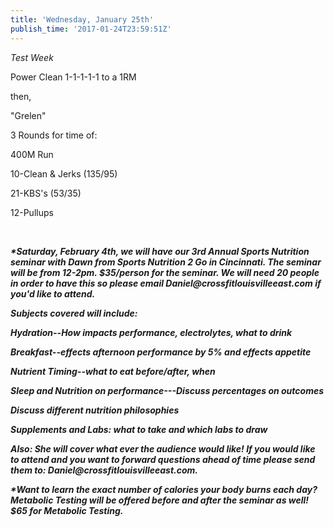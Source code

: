 ```yaml
---
title: 'Wednesday, January 25th'
publish_time: '2017-01-24T23:59:51Z'
---
```


*Test Week*

Power Clean 1-1-1-1-1 to a 1RM

then,

"Grelen"

3 Rounds for time of:

400M Run

10-Clean & Jerks (135/95)

21-KBS's (53/35)

12-Pullups

 

***\*Saturday, February 4th, we will have our 3rd Annual Sports
Nutrition seminar with Dawn from Sports Nutrition 2 Go in Cincinnati.
The seminar will be from 12-2pm. \$35/person for the seminar. We will
need 20 people in order to have this so please email
Daniel\@crossfitlouisvilleeast.com if you'd like to attend.***

***Subjects covered will include:***

***Hydration--How impacts performance, electrolytes, what to drink***

***Breakfast--effects afternoon performance by 5% and effects
appetite***

***Nutrient Timing--what to eat before/after, when***

***Sleep and Nutrition on performance---Discuss percentages on
outcomes***

***Discuss different nutrition philosophies***

***Supplements and Labs: what to take and which labs to draw***

***Also: She will cover what ever the audience would like! If you would
like to attend and you want to forward questions ahead of time please
send them to: Daniel\@crossfitlouisvilleeast.com.***

***\*Want to learn the exact number of calories your body burns each
day? Metabolic Testing will be offered before and after the seminar as
well! \$65 for Metabolic Testing.***
